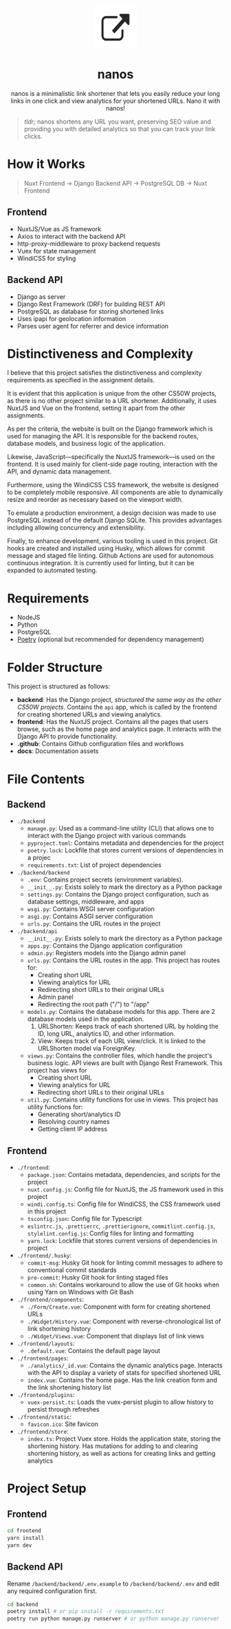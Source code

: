 <div align="center">
    <img alt="Logo" src="docs/logo.png" width="100" />
</div>
<h1 align="center">
    nanos
</h1>
<p align="center">
    nanos is a minimalistic link shortener that lets you easily reduce your long links in one click and view analytics for your shortened URLs. Nano it with nanos! 
</p>

> _tldr;_ nanos shortens any URL you want, preserving SEO value and providing you with detailed analytics so that you can track your link clicks.

# How it Works

> Nuxt Frontend → Django Backend API → PostgreSQL DB → Nuxt Frontend

## Frontend

- NuxtJS/Vue as JS framework
- Axios to interact with the backend API
- http-proxy-middleware to proxy backend requests
- Vuex for state management
- WindiCSS for styling

## Backend API

- Django as server
- Django Rest Framework (DRF) for building REST API
- PostgreSQL as database for storing shortened links
- Uses ipapi for geolocation information
- Parses user agent for referrer and device information

# Distinctiveness and Complexity

I believe that this project satisfies the distinctiveness and complexity requirements as specified in the assignment details.

It is evident that this application is unique from the other CS50W projects, as there is no other project similar to a URL shortener. Additionally, it uses NuxtJS and Vue on the frontend, setting it apart from the other assignments.

As per the criteria, the website is built on the Django framework which is used for managing the API. It is responsible for the backend routes, database models, and business logic of the application.

Likewise, JavaScript—specifically the NuxtJS framework—is used on the frontend. It is used mainly for client-side page routing, interaction with the API, and dynamic data management.

Furthermore, using the WindiCSS CSS framework, the website is designed to be completely mobile responsive. All components are able to dynamically resize and reorder as necessary based on the viewport width.

To emulate a production environment, a design decision was made to use PostgreSQL instead of the default Django SQLite. This provides advantages including allowing concurrency and extensibility.

Finally, to enhance development, various tooling is used in this project. Git hooks are created and installed using Husky, which allows for commit message and staged file linting. Github Actions are used for autonomous continuous integration. It is currently used for linting, but it can be expanded to automated testing.

# Requirements

- NodeJS
- Python
- PostgreSQL
- [Poetry](https://python-poetry.org/) (optional but recommended for dependency management)

# Folder Structure

This project is structured as follows:

- **backend**: Has the Django project, _structured the same way as the other CS50W projects_. Contains the `api` app, which is called by the frontend for creating shortened URLs and viewing analytics.
- **frontend**: Has the NuxtJS project. Contains all the pages that users browse, such as the home page and analytics page. It interacts with the Django API to provide functionality.
- **.github**: Contains Github configuration files and workflows
- **docs**: Documentation assets

# File Contents

## Backend

- `./backend`
  - `manage.py`: Used as a command-line utility (CLI) that allows one to interact with the Django project with various commands
  - `pyproject.toml`: Contains metadata and dependencies for the project
  - `poetry.lock`: Lockfile that stores current versions of dependencies in a projec
  - `requirements.txt`: List of project dependencies
- `./backend/backend`
  - `.env`: Contains project secrets (environment variables).
  - `__init__.py`: Exists solely to mark the directory as a Python package
  - `settings.py`: Contains the Django project configuration, such as database settings, middleware, and apps
  - `wsgi.py`: Contains WSGI server configuration
  - `asgi.py`: Contains ASGI server configuration
  - `urls.py`: Contains the URL routes in the project
- `./backend/api`
  - `__init__.py`: Exists solely to mark the directory as a Python package
  - `apps.py`: Contains the Django application configuration
  - `admin.py`: Registers models into the Django admin panel
  - `urls.py`: Contains the URL routes in the app. This project has routes for:
    - Creating short URL
    - Viewing analytics for URL
    - Redirecting short URLs to their original URLs
    - Admin panel
    - Redirecting the root path ("/") to "/app"
  - `models.py`: Contains the database models for this app. There are 2 database models used in the application.
    1. URLShorten: Keeps track of each shortened URL by holding the ID, long URL, analytics ID, and other information.
    2. View: Keeps track of each URL view/click. It is linked to the URLShorten model via ForeignKey.
  - `views.py`: Contains the controller files, which handle the project's business logic. API views are built with Django Rest Framework. This project has views for
    - Creating short URL
    - Viewing analytics for URL
    - Redirecting short URLs to their original URLs
  - `util.py`: Contains utility functions for use in views. This project has utility functions for:
    - Generating short/analytics ID
    - Resolving country names
    - Getting client IP address

## Frontend

- `./frontend`:
  - `package.json`: Contains metadata, dependencies, and scripts for the project
  - `nuxt.config.js`: Config file for NuxtJS, the JS framework used in this project
  - `windi.config.ts`: Config file for WindiCSS, the CSS framework used in this project
  - `tsconfig.json`: Config file for Typescript
  - `eslintrc.js`, `.prettierrc`, `.prettierignore`, `commitlint.config.js`, `stylelint.config.js`: Config files for linting and formatting
  - `yarn.lock`: Lockfile that stores current versions of dependencies in project
- `./frontend/.husky`:
  - `commit-msg`: Husky Git hook for linting commit messages to adhere to conventional commit standards
  - `pre-commit`: Husky Git hook for linting staged files
  - `common.sh`: Contains workaround to allow the use of Git hooks when using Yarn on Windows with Git Bash
- `./frontend/components`:
  - `./Form/Create.vue`: Component with form for creating shortened URLs
  - `./Widget/History.vue`: Component with reverse-chronological list of link shortening history
  - `./Widget/Views.vue`: Component that displays list of link views
- `./frontend/layouts`:
  - `.default.vue`: Contains the default page layout
- `./frontend/pages`:
  - `./analytics/_id.vue`: Contains the dynamic analytics page. Interacts with the API to display a variety of stats for specified shortened URL
  - `index.vue`: Contains the home page. Has the link creation form and the link shortening history list
- `./frontend/plugins`:
  - `vuex-persist.ts`: Loads the vuex-persist plugin to allow history to persist through refreshes
- `./frontend/static`:
  - `favicon.ico`: Site favicon
- `./frontend/store`:
  - `index.ts`: Project Vuex store. Holds the application state, storing the shortening history. Has mutations for adding to and clearing shortening history, as well as actions for creating links and getting analytics

# Project Setup

## Frontend

```bash
cd frontend
yarn install
yarn dev
```

## Backend API

Rename `/backend/backend/.env.example` to `/backend/backend/.env` and edit any required configuration first.

```bash
cd backend
poetry install # or pip install -r requirements.txt
poetry run python manage.py runserver # or python manage.py runserver
```
